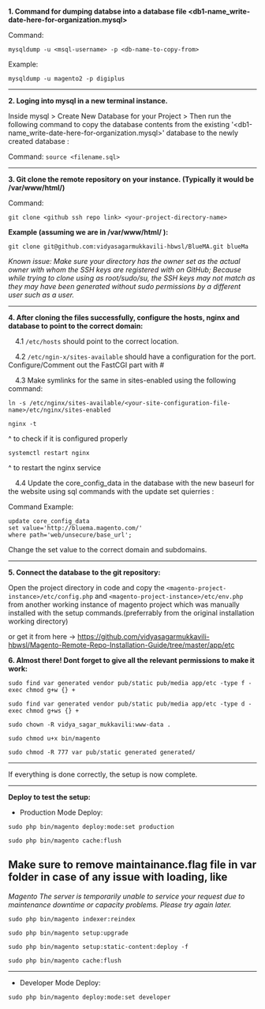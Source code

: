 **1. Command for dumping databse into a database file <db1-name_write-date-here-for-organization.mysql>**

Command:

```mysqldump -u <msql-username> -p <db-name-to-copy-from>```

Example:
```
mysqldump -u magento2 -p digiplus
```

---

**2. Loging into mysql in a new terminal instance.**

Inside mysql > Create New Database for your Project > Then run the following command to copy the database
contents from the existing '<db1-name_write-date-here-for-organization.mysql>' database to the newly created database :

Command:
```source <filename.sql>```

---

**3. Git clone the remote repository on your instance. (Typically it would be /var/www/html/<your-project-name>)**

Command:
```
git clone <github ssh repo link> <your-project-directory-name>
```

**Example (assuming we are in /var/www/html/ ):**
```
git clone git@github.com:vidyasagarmukkavili-hbwsl/BlueMA.git blueMa
```

*Known issue: Make sure your directory has the owner set as the actual owner with whom the SSH keys are registered with on GitHub;
Because while trying to clone using as root/sudo/su, the SSH keys may not match as they may have been generated without sudo permissions by a different user such as a user.*

---

**4. After cloning the files successfully, configure the hosts, nginx and database to point to the correct domain:**

   &emsp;4.1 ```/etc/hosts``` should point to the correct location.

   &emsp;4.2 ```/etc/ngin-x/sites-available``` should have a configuration for the port.
   Configure/Comment out the FastCGI part with #

   &emsp;4.3 Make symlinks for the same in sites-enabled using the following command:
   ```
   ln -s /etc/nginx/sites-available/<your-site-configuration-file-name>/etc/nginx/sites-enabled
   ```

   ```
   nginx -t
   ```
   ^ to check if it is configured properly

   ```
   systemctl restart nginx
   ```
   ^ to restart the nginx service

   &emsp;4.4 Update the core_config_data in the database with the new baseurl for the website using sql commands
   with the update set quierries :

   Command Example:

   ```
   update core_config_data
   set value='http://bluema.magento.com/'
   where path='web/unsecure/base_url';
   ```

   Change the set value to the correct domain and subdomains.

---

**5. Connect the database to the git repository:**

Open the project directory in code and copy the ```<magento-project-instance>/etc/config.php``` and
```<magento-project-instance>/etc/env.php``` from another working instance of magento project which was
manually installed with the setup commands.(preferrably from the original installation working directory)

or get it from here ->  https://github.com/vidyasagarmukkavili-hbwsl/Magento-Remote-Repo-Installation-Guide/tree/master/app/etc

**6. Almost there! Dont forget to give all the relevant permissions to make it work:**

```
sudo find var generated vendor pub/static pub/media app/etc -type f -exec chmod g+w {} +
```
```
sudo find var generated vendor pub/static pub/media app/etc -type d -exec chmod g+ws {} +
```
```
sudo chown -R vidya_sagar_mukkavili:www-data .
```
```
sudo chmod u+x bin/magento
```

```
sudo chmod -R 777 var pub/static generated generated/
```

---

If everything is done correctly, the setup is now complete.

---

**Deploy to test the setup:** 

- Production Mode Deploy:

```
sudo php bin/magento deploy:mode:set production
```

```
sudo php bin/magento cache:flush
```

## Make sure to remove maintainance.flag file in var folder in case of any issue with loading, like
*Magento The server is temporarily unable to service your request due to maintenance downtime or capacity problems. Please try again later.*


```
sudo php bin/magento indexer:reindex
```
```
sudo php bin/magento setup:upgrade
```
```
sudo php bin/magento setup:static-content:deploy -f
```
```
sudo php bin/magento cache:flush
```

---

- Developer Mode Deploy:

```
sudo php bin/magento deploy:mode:set developer
```